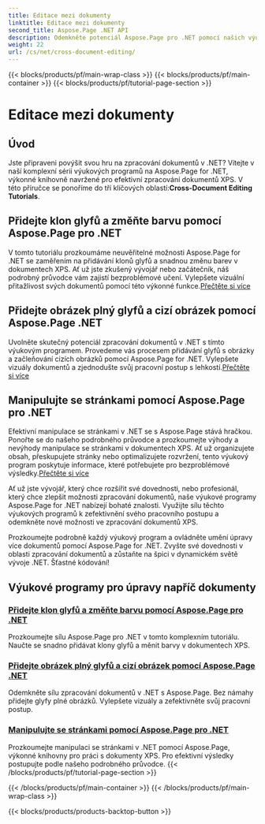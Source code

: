 ```yaml
---
title: Editace mezi dokumenty
linktitle: Editace mezi dokumenty
second_title: Aspose.Page .NET API
description: Odemkněte potenciál Aspose.Page pro .NET pomocí našich výukových programů. Přidávejte klony glyfů, měňte barvy a manipulujte se stránkami bez námahy v dokumentech XPS.
weight: 22
url: /cs/net/cross-document-editing/
---
```


{{< blocks/products/pf/main-wrap-class >}}
{{< blocks/products/pf/main-container >}}
{{< blocks/products/pf/tutorial-page-section >}}

# Editace mezi dokumenty


## Úvod

 Jste připraveni povýšit svou hru na zpracování dokumentů v .NET? Vítejte v naší komplexní sérii výukových programů na Aspose.Page for .NET, výkonné knihovně navržené pro efektivní zpracování dokumentů XPS. V této příručce se ponoříme do tří klíčových oblastí:**Cross-Document Editing Tutorials**.

## Přidejte klon glyfů a změňte barvu pomocí Aspose.Page pro .NET

 V tomto tutoriálu prozkoumáme neuvěřitelné možnosti Aspose.Page for .NET se zaměřením na přidávání klonů glyfů a snadnou změnu barev v dokumentech XPS. Ať už jste zkušený vývojář nebo začátečník, náš podrobný průvodce vám zajistí bezproblémové učení. Vylepšete vizuální přitažlivost svých dokumentů pomocí této výkonné funkce.[Přečtěte si více](./add-glyph-clone-and-change-color/)

## Přidejte obrázek plný glyfů a cizí obrázek pomocí Aspose.Page .NET

Uvolněte skutečný potenciál zpracování dokumentů v .NET s tímto výukovým programem. Provedeme vás procesem přidávání glyfů s obrázky a začleňování cizích obrázků pomocí Aspose.Page for .NET. Vylepšete vizuály dokumentů a zjednodušte svůj pracovní postup s lehkostí.[Přečtěte si více](./add-image-filled-glyph-and-foreign-image/)

## Manipulujte se stránkami pomocí Aspose.Page pro .NET

 Efektivní manipulace se stránkami v .NET se s Aspose.Page stává hračkou. Ponořte se do našeho podrobného průvodce a prozkoumejte výhody a nevýhody manipulace se stránkami v dokumentech XPS. Ať už organizujete obsah, přeskupujete stránky nebo optimalizujete rozvržení, tento výukový program poskytuje informace, které potřebujete pro bezproblémové výsledky.[Přečtěte si více](./manipulate-pages/)

Ať už jste vývojář, který chce rozšířit své dovednosti, nebo profesionál, který chce zlepšit možnosti zpracování dokumentů, naše výukové programy Aspose.Page for .NET nabízejí bohaté znalosti. Využijte sílu těchto výukových programů k zefektivnění svého pracovního postupu a odemkněte nové možnosti ve zpracování dokumentů XPS.

Prozkoumejte podrobně každý výukový program a ovládněte umění úpravy více dokumentů pomocí Aspose.Page for .NET. Zvyšte své dovednosti v oblasti zpracování dokumentů a zůstaňte na špici v dynamickém světě vývoje .NET. Šťastné kódování!
## Výukové programy pro úpravy napříč dokumenty
### [Přidejte klon glyfů a změňte barvu pomocí Aspose.Page pro .NET](./add-glyph-clone-and-change-color/)
Prozkoumejte sílu Aspose.Page pro .NET v tomto komplexním tutoriálu. Naučte se snadno přidávat klony glyfů a měnit barvy v dokumentech XPS.
### [Přidejte obrázek plný glyfů a cizí obrázek pomocí Aspose.Page .NET](./add-image-filled-glyph-and-foreign-image/)
Odemkněte sílu zpracování dokumentů v .NET s Aspose.Page. Bez námahy přidejte glyfy plné obrázků. Vylepšete vizuály a zefektivněte svůj pracovní postup.
### [Manipulujte se stránkami pomocí Aspose.Page pro .NET](./manipulate-pages/)
Prozkoumejte manipulaci se stránkami v .NET pomocí Aspose.Page, výkonné knihovny pro práci s dokumenty XPS. Pro efektivní výsledky postupujte podle našeho podrobného průvodce.
{{< /blocks/products/pf/tutorial-page-section >}}

{{< /blocks/products/pf/main-container >}}
{{< /blocks/products/pf/main-wrap-class >}}

{{< blocks/products/products-backtop-button >}}
